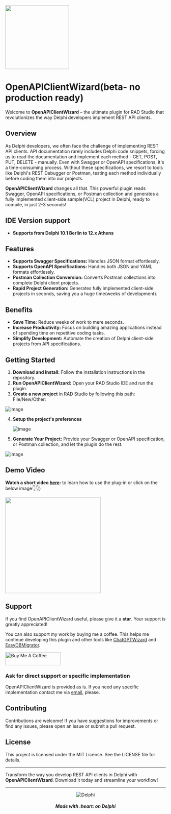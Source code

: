 <img width="200" height="200" src="https://github.com/AliDehbansiahkarbon/OpenAPIClientWizard/assets/5601608/9eab0937-90e4-46ae-bce2-29a24c02bd9d" alt=""/> 

# OpenAPIClientWizard(beta- no production ready)

Welcome to **OpenAPIClientWizard** – the ultimate plugin for RAD Studio that revolutionizes the way Delphi developers implement REST API clients.

## Overview

As Delphi developers, we often face the challenge of implementing REST API clients. API documentation rarely includes Delphi code snippets, forcing us to read the documentation and implement each method - GET, POST, PUT, DELETE - manually. Even with Swagger or OpenAPI specifications, it's a time-consuming process. Without these specifications, we resort to tools like Delphi's REST Debugger or Postman, testing each method individually before coding them into our projects.

**OpenAPIClientWizard** changes all that. This powerful plugin reads Swagger, OpenAPI specifications, or Postman collection and generates a fully implemented client-side sample(VCL) project in Delphi, ready to compile, in just 2-3 seconds!

## IDE Version support
- **Supports from Delphi 10.1 Berlin to 12.x Athens**

## Features

- **Supports Swagger Specifications:** Handles JSON format effortlessly.
- **Supports OpenAPI Specifications:** Handles both JSON and YAML formats effortlessly.
- **Postman Collection Conversion:** Converts Postman collections into complete Delphi client projects.
- **Rapid Project Generation:** Generates fully implemented client-side projects in seconds, saving you a huge time(weeks of development).


## Benefits

- **Save Time:** Reduce weeks of work to mere seconds.
- **Increase Productivity:** Focus on building amazing applications instead of spending time on repetitive coding tasks.
- **Simplify Development:** Automate the creation of Delphi client-side projects from API specifications.

## Getting Started

1. **Download and Install:** Follow the installation instructions in the repository.
2. **Run OpenAPIClientWizard:** Open your RAD Studio IDE and run the plugin.
3. **Create a new project** in RAD Studio by following this path: File/New/Other:


![image](https://github.com/AliDehbansiahkarbon/OpenAPIClientWizard/assets/5601608/f0dfeae7-5d1a-49b6-b970-47e25d3b3944)

4. **Setup the project's preferences**


   ![image](https://github.com/AliDehbansiahkarbon/OpenAPIClientWizard/assets/5601608/f1b646fa-7607-4ce5-b36d-bed8df9344a3)

6. **Generate Your Project:** Provide your Swagger or OpenAPI specification, or Postman collection, and let the plugin do the rest.

![image](https://github.com/AliDehbansiahkarbon/OpenAPIClientWizard/assets/5601608/49ba1e0d-8b4a-4f08-89a8-85db0bcff9bf)



## Demo Video
**Watch a short video [here](https://youtu.be/7B7nSHIsV64):** to learn how to use the plug-in or click on the below image👇👇)

<a href="https://youtu.be/7B7nSHIsV64" target="_blank"><img src="https://github.com/AliDehbansiahkarbon/OpenAPIClientWizard/assets/5601608/9015ca43-3d3a-4dfa-8436-1bbba7ac6fdd" width = "300" height = "300" /></a>

## Support

If you find OpenAPIClientWizard useful, please give it a **star**. Your support is greatly appreciated!

You can also support my work by buying me a coffee. This helps me continue developing this plugin and other tools like [ChatGPTWizard](https://github.com/AliDehbansiahkarbon/ChatGPTWizard) and [EasyDBMigrator](https://github.com/AliDehbansiahkarbon/EasyDBMigrator).

<a href="https://www.buymeacoffee.com/adehbanr" target="_blank"><img src="https://cdn.buymeacoffee.com/buttons/default-orange.png" alt="Buy Me A Coffee" height="41" width="174"></a>

### Ask for direct support or specific implementation

OpenAPIClientWizard is provided as is. If you need any specific implementation contact me via [email](adehban@gmail.com), please.

## Contributing

Contributions are welcome! If you have suggestions for improvements or find any issues, please open an issue or submit a pull request.

## License
This project is licensed under the MIT License. See the LICENSE file for details.

---

Transform the way you develop REST API clients in Delphi with **OpenAPIClientWizard**. Download it today and streamline your workflow!

<hr>
<p align="center">
<img src="https://i0.wp.com/blogs.embarcadero.com/wp-content/uploads/2022/11/dlogonew-5582740.png?resize=254%2C242&ssl=1" alt="Delphi">
</p>
<h5 align="center">
Made with :heart: on Delphi
</h5>
